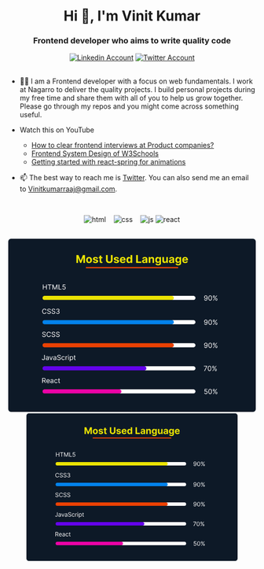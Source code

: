 <h1 align="center">Hi 👋, I'm Vinit Kumar</h1>
<h3 align="center">Frontend developer who aims to write quality code</h3>

<div align=center>
  <a href="https://www.linkedin.com/in/vinit-kumar12/"><img src="https://cdn.worldvectorlogo.com/logos/linkedin-icon-2.svg" title="Linkedin" alt="Linkedin Account" width="30"/></a>
  <a href="https://x.com/Vinitkumarraaj"><img src="https://cdn.worldvectorlogo.com/logos/twitter-6.svg" title="Twitter" alt="Twitter Account" width="40"/></a>
  <br><br>
</div>

- 👨‍💻 I am a Frontend developer with a focus on web fundamentals. I work at Nagarro to deliver the quality projects. I build personal projects during my free time and share them with all of you to help us grow together. Please go through my repos and you might come across something useful.

- Watch this on YouTube

  - [How to clear frontend interviews at Product companies?](https://www.youtube.com/watch?v=LjpWXIT_XvY)
  - [Frontend System Design of W3Schools](https://www.youtube.com/watch?v=JwxzDXnDBhw)
  - [Getting started with react-spring for animations](https://www.youtube.com/watch?v=7SAgjHshGcQ)

- 📫 The best way to reach me is [Twitter](https://x.com/Vinitkumarraaj). You can also send me an email to Vinitkumarraaj@gmail.com.

<br>

<p align="center">
  <img src="https://upload.wikimedia.org/wikipedia/commons/thumb/6/61/HTML5_logo_and_wordmark.svg/2048px-HTML5_logo_and_wordmark.svg.png" alt="html" width="auto" height="40">&nbsp;&nbsp;&nbsp;
  <img src='https://upload.wikimedia.org/wikipedia/commons/thumb/d/d5/CSS3_logo_and_wordmark.svg/1200px-CSS3_logo_and_wordmark.svg.png' alt="css" width="auto" height="40">&nbsp;&nbsp;&nbsp;
  <img src='https://upload.wikimedia.org/wikipedia/commons/6/6a/JavaScript-logo.png' height='40' width='auto' alt="js">
  <img src="https://upload.wikimedia.org/wikipedia/commons/thumb/a/a7/React-icon.svg/1280px-React-icon.svg.png" alt="react" width="auto" height="40"/>
<p align="center">
  
<br>
  
<a href="https://github.com/vinitkumar/github-readme-stats">
  <img src="https://raw.githubusercontent.com/vinitkumar-Frontend/vinitkumar-Frontend/15a9c0463d3609b4fa359d17695ef90e8037dbf5/key-skills.svg" />
  <svg width="430" height="300" viewBox="0 0 430 300" fill="none" xmlns="http://www.w3.org/2000/svg">
<rect width="430" height="300" fill="#F5F5F5"/>
<path d="M0 5C0 2.23857 2.23858 0 5 0H425C427.761 0 430 2.23858 430 5V295C430 297.761 427.761 300 425 300H5C2.23858 300 0 297.761 0 295V5Z" fill="#0D1927"/>
<path d="M118.344 28.1818H121.947L125.752 37.4659H125.914L129.719 28.1818H133.322V42H130.488V33.006H130.374L126.798 41.9325H124.868L121.292 32.9723H121.177V42H118.344V28.1818ZM140.358 42.2024C139.31 42.2024 138.403 41.9798 137.639 41.5344C136.879 41.0846 136.292 40.4594 135.878 39.6587C135.464 38.8536 135.257 37.9202 135.257 36.8587C135.257 35.7881 135.464 34.8525 135.878 34.0518C136.292 33.2467 136.879 32.6214 137.639 32.1761C138.403 31.7263 139.31 31.5014 140.358 31.5014C141.406 31.5014 142.31 31.7263 143.07 32.1761C143.835 32.6214 144.424 33.2467 144.838 34.0518C145.252 34.8525 145.459 35.7881 145.459 36.8587C145.459 37.9202 145.252 38.8536 144.838 39.6587C144.424 40.4594 143.835 41.0846 143.07 41.5344C142.31 41.9798 141.406 42.2024 140.358 42.2024ZM140.371 39.9759C140.848 39.9759 141.246 39.8409 141.566 39.571C141.885 39.2966 142.126 38.9233 142.288 38.451C142.454 37.9787 142.537 37.4412 142.537 36.8384C142.537 36.2357 142.454 35.6982 142.288 35.2259C142.126 34.7536 141.885 34.3802 141.566 34.1058C141.246 33.8314 140.848 33.6942 140.371 33.6942C139.89 33.6942 139.485 33.8314 139.157 34.1058C138.833 34.3802 138.588 34.7536 138.421 35.2259C138.259 35.6982 138.179 36.2357 138.179 36.8384C138.179 37.4412 138.259 37.9787 138.421 38.451C138.588 38.9233 138.833 39.2966 139.157 39.571C139.485 39.8409 139.89 39.9759 140.371 39.9759ZM155.951 34.5916L153.319 34.7536C153.274 34.5286 153.177 34.3262 153.029 34.1463C152.881 33.9619 152.685 33.8157 152.442 33.7077C152.204 33.5953 151.918 33.5391 151.585 33.5391C151.14 33.5391 150.764 33.6335 150.458 33.8224C150.152 34.0069 150 34.2543 150 34.5646C150 34.812 150.099 35.0212 150.296 35.1921C150.494 35.363 150.834 35.5002 151.315 35.6037L153.191 35.9815C154.199 36.1884 154.95 36.5213 155.445 36.9801C155.939 37.4389 156.187 38.0417 156.187 38.7884C156.187 39.4676 155.987 40.0636 155.586 40.5763C155.19 41.0891 154.646 41.4895 153.953 41.7773C153.265 42.0607 152.471 42.2024 151.572 42.2024C150.2 42.2024 149.107 41.9168 148.293 41.3455C147.483 40.7698 147.008 39.9871 146.869 38.9975L149.696 38.8491C149.781 39.2674 149.988 39.5868 150.317 39.8072C150.645 40.0231 151.066 40.131 151.578 40.131C152.082 40.131 152.487 40.0343 152.793 39.8409C153.103 39.643 153.261 39.3888 153.265 39.0785C153.261 38.8176 153.15 38.6039 152.935 38.4375C152.719 38.2666 152.386 38.1361 151.936 38.0462L150.141 37.6886C149.129 37.4862 148.376 37.1353 147.881 36.636C147.391 36.1367 147.146 35.5002 147.146 34.7266C147.146 34.0608 147.325 33.4873 147.685 33.006C148.05 32.5247 148.56 32.1536 149.217 31.8928C149.878 31.6319 150.652 31.5014 151.538 31.5014C152.847 31.5014 153.877 31.7781 154.628 32.3313C155.384 32.8846 155.825 33.638 155.951 34.5916ZM163.509 31.6364V33.7955H157.268V31.6364H163.509ZM158.685 29.1534H161.559V38.8153C161.559 39.0807 161.6 39.2876 161.681 39.4361C161.762 39.58 161.874 39.6812 162.018 39.7397C162.166 39.7982 162.337 39.8274 162.531 39.8274C162.666 39.8274 162.801 39.8162 162.936 39.7937C163.07 39.7667 163.174 39.7464 163.246 39.733L163.698 41.8718C163.554 41.9168 163.352 41.9685 163.091 42.027C162.83 42.09 162.513 42.1282 162.139 42.1417C161.447 42.1687 160.839 42.0765 160.318 41.8651C159.8 41.6536 159.398 41.3253 159.11 40.88C158.822 40.4347 158.68 39.8724 158.685 39.1932V29.1534ZM178.368 28.1818H181.29V37.1555C181.29 38.1631 181.049 39.0447 180.568 39.8004C180.091 40.5561 179.423 41.1454 178.564 41.5682C177.705 41.9865 176.704 42.1957 175.561 42.1957C174.414 42.1957 173.411 41.9865 172.552 41.5682C171.693 41.1454 171.025 40.5561 170.548 39.8004C170.071 39.0447 169.833 38.1631 169.833 37.1555V28.1818H172.754V36.9059C172.754 37.4322 172.869 37.9 173.098 38.3093C173.332 38.7186 173.661 39.0402 174.084 39.2741C174.506 39.508 174.999 39.625 175.561 39.625C176.128 39.625 176.62 39.508 177.039 39.2741C177.462 39.0402 177.788 38.7186 178.017 38.3093C178.251 37.9 178.368 37.4322 178.368 36.9059V28.1818ZM192.262 34.5916L189.631 34.7536C189.586 34.5286 189.489 34.3262 189.341 34.1463C189.192 33.9619 188.996 33.8157 188.754 33.7077C188.515 33.5953 188.23 33.5391 187.897 33.5391C187.451 33.5391 187.076 33.6335 186.77 33.8224C186.464 34.0069 186.311 34.2543 186.311 34.5646C186.311 34.812 186.41 35.0212 186.608 35.1921C186.806 35.363 187.145 35.5002 187.627 35.6037L189.502 35.9815C190.51 36.1884 191.261 36.5213 191.756 36.9801C192.251 37.4389 192.498 38.0417 192.498 38.7884C192.498 39.4676 192.298 40.0636 191.898 40.5763C191.502 41.0891 190.958 41.4895 190.265 41.7773C189.577 42.0607 188.783 42.2024 187.883 42.2024C186.511 42.2024 185.418 41.9168 184.604 41.3455C183.794 40.7698 183.32 39.9871 183.18 38.9975L186.007 38.8491C186.093 39.2674 186.3 39.5868 186.628 39.8072C186.957 40.0231 187.377 40.131 187.89 40.131C188.394 40.131 188.799 40.0343 189.104 39.8409C189.415 39.643 189.572 39.3888 189.577 39.0785C189.572 38.8176 189.462 38.6039 189.246 38.4375C189.03 38.2666 188.697 38.1361 188.248 38.0462L186.453 37.6886C185.441 37.4862 184.687 37.1353 184.192 36.636C183.702 36.1367 183.457 35.5002 183.457 34.7266C183.457 34.0608 183.637 33.4873 183.997 33.006C184.361 32.5247 184.872 32.1536 185.528 31.8928C186.19 31.6319 186.963 31.5014 187.849 31.5014C189.158 31.5014 190.188 31.7781 190.94 32.3313C191.695 32.8846 192.136 33.638 192.262 34.5916ZM199.031 42.2024C197.965 42.2024 197.047 41.9865 196.278 41.5547C195.514 41.1184 194.924 40.5021 194.511 39.706C194.097 38.9053 193.89 37.9585 193.89 36.8654C193.89 35.7994 194.097 34.8638 194.511 34.0586C194.924 33.2534 195.507 32.6259 196.258 32.1761C197.014 31.7263 197.9 31.5014 198.916 31.5014C199.6 31.5014 200.237 31.6116 200.826 31.832C201.42 32.0479 201.937 32.3741 202.378 32.8104C202.823 33.2467 203.169 33.7955 203.417 34.4567C203.664 35.1134 203.788 35.8826 203.788 36.7642V37.5536H195.037V35.7724H201.082C201.082 35.3585 200.992 34.992 200.812 34.6726C200.632 34.3532 200.383 34.1036 200.063 33.9237C199.749 33.7392 199.382 33.647 198.964 33.647C198.527 33.647 198.141 33.7482 197.803 33.9506C197.47 34.1486 197.209 34.4162 197.021 34.7536C196.832 35.0864 196.735 35.4575 196.73 35.8668V37.5604C196.73 38.0732 196.825 38.5162 197.014 38.8896C197.207 39.2629 197.479 39.5508 197.83 39.7532C198.181 39.9556 198.597 40.0568 199.078 40.0568C199.398 40.0568 199.69 40.0118 199.956 39.9219C200.221 39.8319 200.448 39.697 200.637 39.517C200.826 39.3371 200.97 39.1167 201.069 38.8558L203.727 39.0312C203.592 39.67 203.316 40.2277 202.897 40.7045C202.483 41.1768 201.948 41.5457 201.291 41.8111C200.639 42.072 199.886 42.2024 199.031 42.2024ZM209.483 42.1687C208.695 42.1687 207.982 41.9663 207.344 41.5614C206.709 41.1521 206.206 40.5516 205.832 39.7599C205.463 38.9638 205.279 37.9877 205.279 36.8317C205.279 35.6442 205.47 34.6568 205.853 33.8697C206.235 33.078 206.743 32.4865 207.377 32.0952C208.016 31.6993 208.716 31.5014 209.476 31.5014C210.056 31.5014 210.54 31.6004 210.926 31.7983C211.318 31.9917 211.633 32.2346 211.871 32.527C212.114 32.8149 212.298 33.0982 212.424 33.3771H212.512V28.1818H215.38V42H212.546V40.3402H212.424C212.289 40.6281 212.098 40.9137 211.851 41.1971C211.608 41.476 211.291 41.7076 210.899 41.892C210.513 42.0765 210.04 42.1687 209.483 42.1687ZM210.393 39.8814C210.857 39.8814 211.248 39.7554 211.567 39.5036C211.891 39.2472 212.139 38.8896 212.31 38.4308C212.485 37.9719 212.573 37.4344 212.573 36.8182C212.573 36.2019 212.487 35.6667 212.316 35.2124C212.145 34.758 211.898 34.4072 211.574 34.1598C211.25 33.9124 210.857 33.7887 210.393 33.7887C209.921 33.7887 209.523 33.9169 209.199 34.1733C208.875 34.4297 208.63 34.785 208.464 35.2393C208.297 35.6937 208.214 36.2199 208.214 36.8182C208.214 37.4209 208.297 37.954 208.464 38.4173C208.635 38.8761 208.88 39.2359 209.199 39.4968C209.523 39.7532 209.921 39.8814 210.393 39.8814ZM222.194 42V28.1818H225.116V39.5913H231.04V42H222.194ZM235.876 42.1957C235.214 42.1957 234.625 42.081 234.108 41.8516C233.591 41.6177 233.181 41.2736 232.88 40.8192C232.583 40.3604 232.435 39.7892 232.435 39.1055C232.435 38.5297 232.54 38.0462 232.752 37.6548C232.963 37.2635 233.251 36.9486 233.615 36.7102C233.98 36.4718 234.394 36.2919 234.857 36.1705C235.325 36.049 235.815 35.9635 236.328 35.9141C236.931 35.8511 237.416 35.7926 237.785 35.7386C238.154 35.6802 238.422 35.5947 238.588 35.4822C238.754 35.3698 238.838 35.2034 238.838 34.983V34.9425C238.838 34.5152 238.703 34.1845 238.433 33.9506C238.167 33.7167 237.79 33.5998 237.299 33.5998C236.782 33.5998 236.371 33.7145 236.065 33.9439C235.759 34.1688 235.556 34.4522 235.457 34.794L232.799 34.5781C232.934 33.9484 233.199 33.4041 233.595 32.9453C233.991 32.482 234.502 32.1267 235.127 31.8793C235.757 31.6274 236.485 31.5014 237.313 31.5014C237.889 31.5014 238.44 31.5689 238.966 31.7038C239.497 31.8388 239.967 32.0479 240.376 32.3313C240.79 32.6147 241.116 32.979 241.354 33.4244C241.593 33.8652 241.712 34.3937 241.712 35.0099V42H238.986V40.5629H238.905C238.739 40.8867 238.516 41.1723 238.237 41.4197C237.958 41.6626 237.623 41.8538 237.232 41.9933C236.841 42.1282 236.388 42.1957 235.876 42.1957ZM236.699 40.212C237.122 40.212 237.495 40.1288 237.819 39.9624C238.143 39.7914 238.397 39.562 238.581 39.2741C238.766 38.9863 238.858 38.6602 238.858 38.2958V37.196C238.768 37.2545 238.644 37.3085 238.487 37.358C238.334 37.4029 238.161 37.4457 237.967 37.4862C237.774 37.5221 237.58 37.5559 237.387 37.5874C237.194 37.6143 237.018 37.6391 236.861 37.6616C236.523 37.7111 236.229 37.7898 235.977 37.8977C235.725 38.0057 235.529 38.1519 235.39 38.3363C235.25 38.5162 235.181 38.7411 235.181 39.011C235.181 39.4023 235.322 39.7015 235.606 39.9084C235.894 40.1108 236.258 40.212 236.699 40.212ZM246.816 36.0085V42H243.942V31.6364H246.681V33.4648H246.803C247.032 32.8621 247.417 32.3853 247.956 32.0344C248.496 31.6791 249.151 31.5014 249.92 31.5014C250.64 31.5014 251.267 31.6589 251.802 31.9737C252.338 32.2886 252.754 32.7384 253.051 33.3232C253.347 33.9034 253.496 34.5961 253.496 35.4013V42H250.622V35.9141C250.626 35.2798 250.464 34.785 250.136 34.4297C249.807 34.0698 249.355 33.8899 248.78 33.8899C248.393 33.8899 248.051 33.9731 247.754 34.1396C247.462 34.306 247.232 34.5489 247.066 34.8683C246.904 35.1831 246.821 35.5632 246.816 36.0085ZM260.43 46.1023C259.499 46.1023 258.701 45.9741 258.035 45.7177C257.374 45.4658 256.848 45.1217 256.456 44.6854C256.065 44.2491 255.811 43.7588 255.694 43.2145L258.352 42.8569C258.433 43.0638 258.561 43.2572 258.737 43.4371C258.912 43.6171 259.144 43.761 259.432 43.869C259.724 43.9814 260.079 44.0376 260.498 44.0376C261.123 44.0376 261.638 43.8847 262.043 43.5788C262.452 43.2775 262.657 42.7714 262.657 42.0607V40.1648H262.535C262.409 40.4527 262.221 40.7248 261.969 40.9812C261.717 41.2376 261.393 41.4467 260.997 41.6087C260.601 41.7706 260.129 41.8516 259.58 41.8516C258.802 41.8516 258.094 41.6716 257.455 41.3118C256.821 40.9474 256.315 40.3919 255.937 39.6452C255.563 38.8941 255.377 37.945 255.377 36.7979C255.377 35.6239 255.568 34.6433 255.95 33.8562C256.333 33.069 256.841 32.4798 257.475 32.0884C258.114 31.6971 258.813 31.5014 259.573 31.5014C260.154 31.5014 260.639 31.6004 261.031 31.7983C261.422 31.9917 261.737 32.2346 261.975 32.527C262.218 32.8149 262.405 33.0982 262.535 33.3771H262.643V31.6364H265.497V42.1012C265.497 42.9828 265.282 43.7205 264.85 44.3143C264.418 44.908 263.82 45.3533 263.055 45.6502C262.295 45.9516 261.42 46.1023 260.43 46.1023ZM260.491 39.6925C260.954 39.6925 261.346 39.5778 261.665 39.3484C261.989 39.1145 262.236 38.7816 262.407 38.3498C262.583 37.9135 262.67 37.3917 262.67 36.7844C262.67 36.1772 262.585 35.6509 262.414 35.2056C262.243 34.7558 261.996 34.4072 261.672 34.1598C261.348 33.9124 260.954 33.7887 260.491 33.7887C260.019 33.7887 259.621 33.9169 259.297 34.1733C258.973 34.4252 258.728 34.776 258.561 35.2259C258.395 35.6757 258.312 36.1952 258.312 36.7844C258.312 37.3827 258.395 37.9 258.561 38.3363C258.732 38.7681 258.977 39.1032 259.297 39.3416C259.621 39.5755 260.019 39.6925 260.491 39.6925ZM274.431 37.5874V31.6364H277.305V42H274.545V40.1175H274.437C274.204 40.7248 273.814 41.2128 273.27 41.5817C272.73 41.9505 272.071 42.1349 271.293 42.1349C270.601 42.1349 269.991 41.9775 269.465 41.6626C268.938 41.3478 268.527 40.9002 268.23 40.32C267.938 39.7397 267.789 39.0447 267.785 38.2351V31.6364H270.659V37.7223C270.664 38.334 270.828 38.8176 271.152 39.1729C271.475 39.5283 271.909 39.706 272.454 39.706C272.8 39.706 273.124 39.6272 273.425 39.4698C273.727 39.3079 273.97 39.0695 274.154 38.7546C274.343 38.4397 274.435 38.0507 274.431 37.5874ZM282.559 42.1957C281.898 42.1957 281.309 42.081 280.792 41.8516C280.274 41.6177 279.865 41.2736 279.564 40.8192C279.267 40.3604 279.118 39.7892 279.118 39.1055C279.118 38.5297 279.224 38.0462 279.435 37.6548C279.647 37.2635 279.935 36.9486 280.299 36.7102C280.663 36.4718 281.077 36.2919 281.54 36.1705C282.008 36.049 282.499 35.9635 283.011 35.9141C283.614 35.8511 284.1 35.7926 284.469 35.7386C284.838 35.6802 285.105 35.5947 285.272 35.4822C285.438 35.3698 285.521 35.2034 285.521 34.983V34.9425C285.521 34.5152 285.386 34.1845 285.116 33.9506C284.851 33.7167 284.473 33.5998 283.983 33.5998C283.466 33.5998 283.054 33.7145 282.748 33.9439C282.442 34.1688 282.24 34.4522 282.141 34.794L279.483 34.5781C279.618 33.9484 279.883 33.4041 280.279 32.9453C280.675 32.482 281.185 32.1267 281.81 31.8793C282.44 31.6274 283.169 31.5014 283.996 31.5014C284.572 31.5014 285.123 31.5689 285.65 31.7038C286.18 31.8388 286.65 32.0479 287.06 32.3313C287.473 32.6147 287.8 32.979 288.038 33.4244C288.276 33.8652 288.396 34.3937 288.396 35.0099V42H285.67V40.5629H285.589C285.422 40.8867 285.2 41.1723 284.921 41.4197C284.642 41.6626 284.307 41.8538 283.915 41.9933C283.524 42.1282 283.072 42.1957 282.559 42.1957ZM283.382 40.212C283.805 40.212 284.179 40.1288 284.502 39.9624C284.826 39.7914 285.08 39.562 285.265 39.2741C285.449 38.9863 285.542 38.6602 285.542 38.2958V37.196C285.452 37.2545 285.328 37.3085 285.17 37.358C285.018 37.4029 284.844 37.4457 284.651 37.4862C284.458 37.5221 284.264 37.5559 284.071 37.5874C283.877 37.6143 283.702 37.6391 283.544 37.6616C283.207 37.7111 282.912 37.7898 282.661 37.8977C282.409 38.0057 282.213 38.1519 282.074 38.3363C281.934 38.5162 281.864 38.7411 281.864 39.011C281.864 39.4023 282.006 39.7015 282.289 39.9084C282.577 40.1108 282.942 40.212 283.382 40.212ZM295.295 46.1023C294.363 46.1023 293.565 45.9741 292.899 45.7177C292.238 45.4658 291.712 45.1217 291.32 44.6854C290.929 44.2491 290.675 43.7588 290.558 43.2145L293.216 42.8569C293.297 43.0638 293.426 43.2572 293.601 43.4371C293.776 43.6171 294.008 43.761 294.296 43.869C294.588 43.9814 294.944 44.0376 295.362 44.0376C295.987 44.0376 296.502 43.8847 296.907 43.5788C297.316 43.2775 297.521 42.7714 297.521 42.0607V40.1648H297.4C297.274 40.4527 297.085 40.7248 296.833 40.9812C296.581 41.2376 296.257 41.4467 295.861 41.6087C295.465 41.7706 294.993 41.8516 294.444 41.8516C293.666 41.8516 292.958 41.6716 292.319 41.3118C291.685 40.9474 291.179 40.3919 290.801 39.6452C290.428 38.8941 290.241 37.945 290.241 36.7979C290.241 35.6239 290.432 34.6433 290.814 33.8562C291.197 33.069 291.705 32.4798 292.339 32.0884C292.978 31.6971 293.677 31.5014 294.438 31.5014C295.018 31.5014 295.504 31.6004 295.895 31.7983C296.286 31.9917 296.601 32.2346 296.84 32.527C297.083 32.8149 297.269 33.0982 297.4 33.3771H297.508V31.6364H300.362V42.1012C300.362 42.9828 300.146 43.7205 299.714 44.3143C299.282 44.908 298.684 45.3533 297.919 45.6502C297.159 45.9516 296.284 46.1023 295.295 46.1023ZM295.355 39.6925C295.819 39.6925 296.21 39.5778 296.529 39.3484C296.853 39.1145 297.101 38.7816 297.271 38.3498C297.447 37.9135 297.535 37.3917 297.535 36.7844C297.535 36.1772 297.449 35.6509 297.278 35.2056C297.107 34.7558 296.86 34.4072 296.536 34.1598C296.212 33.9124 295.819 33.7887 295.355 33.7887C294.883 33.7887 294.485 33.9169 294.161 34.1733C293.837 34.4252 293.592 34.776 293.426 35.2259C293.259 35.6757 293.176 36.1952 293.176 36.7844C293.176 37.3827 293.259 37.9 293.426 38.3363C293.597 38.7681 293.842 39.1032 294.161 39.3416C294.485 39.5755 294.883 39.6925 295.355 39.6925ZM307.372 42.2024C306.306 42.2024 305.388 41.9865 304.619 41.5547C303.854 41.1184 303.265 40.5021 302.851 39.706C302.438 38.9053 302.231 37.9585 302.231 36.8654C302.231 35.7994 302.438 34.8638 302.851 34.0586C303.265 33.2534 303.848 32.6259 304.599 32.1761C305.355 31.7263 306.241 31.5014 307.257 31.5014C307.941 31.5014 308.577 31.6116 309.167 31.832C309.76 32.0479 310.278 32.3741 310.719 32.8104C311.164 33.2467 311.51 33.7955 311.758 34.4567C312.005 35.1134 312.129 35.8826 312.129 36.7642V37.5536H303.378V35.7724H309.423C309.423 35.3585 309.333 34.992 309.153 34.6726C308.973 34.3532 308.724 34.1036 308.404 33.9237C308.089 33.7392 307.723 33.647 307.305 33.647C306.868 33.647 306.481 33.7482 306.144 33.9506C305.811 34.1486 305.55 34.4162 305.361 34.7536C305.172 35.0864 305.076 35.4575 305.071 35.8668V37.5604C305.071 38.0732 305.166 38.5162 305.355 38.8896C305.548 39.2629 305.82 39.5508 306.171 39.7532C306.522 39.9556 306.938 40.0568 307.419 40.0568C307.739 40.0568 308.031 40.0118 308.296 39.9219C308.562 39.8319 308.789 39.697 308.978 39.517C309.167 39.3371 309.311 39.1167 309.41 38.8558L312.068 39.0312C311.933 39.67 311.656 40.2277 311.238 40.7045C310.824 41.1768 310.289 41.5457 309.632 41.8111C308.98 42.072 308.227 42.2024 307.372 42.2024Z" fill="#EBE303"/>
<path d="M343.257 98.1534C343.615 98.1562 343.973 98.2244 344.331 98.358C344.689 98.4915 345.016 98.7131 345.311 99.0227C345.607 99.3295 345.844 99.7486 346.023 100.28C346.202 100.811 346.291 101.477 346.291 102.278C346.291 103.054 346.217 103.743 346.07 104.345C345.925 104.945 345.714 105.45 345.439 105.862C345.166 106.274 344.834 106.587 344.442 106.8C344.053 107.013 343.612 107.119 343.121 107.119C342.632 107.119 342.196 107.023 341.812 106.83C341.432 106.634 341.119 106.362 340.875 106.016C340.633 105.666 340.479 105.261 340.41 104.801H341.45C341.544 105.202 341.73 105.533 342.008 105.794C342.29 106.053 342.66 106.182 343.121 106.182C343.794 106.182 344.325 105.888 344.714 105.3C345.107 104.712 345.303 103.881 345.303 102.807H345.234C345.075 103.045 344.886 103.251 344.668 103.425C344.449 103.598 344.206 103.732 343.939 103.825C343.672 103.919 343.388 103.966 343.087 103.966C342.587 103.966 342.128 103.842 341.71 103.595C341.295 103.345 340.963 103.003 340.713 102.568C340.466 102.131 340.342 101.631 340.342 101.068C340.342 100.534 340.462 100.045 340.7 99.6023C340.942 99.1562 341.28 98.8011 341.714 98.5369C342.152 98.2727 342.666 98.1449 343.257 98.1534ZM343.257 99.0909C342.899 99.0909 342.577 99.1804 342.29 99.3594C342.006 99.5355 341.78 99.7741 341.612 100.075C341.447 100.374 341.365 100.705 341.365 101.068C341.365 101.432 341.445 101.763 341.604 102.061C341.766 102.357 341.986 102.592 342.264 102.768C342.545 102.942 342.865 103.028 343.223 103.028C343.493 103.028 343.744 102.976 343.977 102.871C344.21 102.763 344.413 102.616 344.587 102.432C344.763 102.244 344.901 102.033 345 101.797C345.099 101.558 345.149 101.31 345.149 101.051C345.149 100.71 345.067 100.391 344.902 100.092C344.74 99.794 344.516 99.5526 344.229 99.3679C343.945 99.1832 343.621 99.0909 343.257 99.0909ZM350.814 107.119C350.171 107.119 349.625 106.945 349.173 106.595C348.721 106.243 348.376 105.733 348.137 105.065C347.899 104.395 347.779 103.585 347.779 102.636C347.779 101.693 347.899 100.888 348.137 100.22C348.379 99.5497 348.725 99.0384 349.177 98.6861C349.632 98.331 350.177 98.1534 350.814 98.1534C351.45 98.1534 351.994 98.331 352.446 98.6861C352.9 99.0384 353.247 99.5497 353.485 100.22C353.727 100.888 353.848 101.693 353.848 102.636C353.848 103.585 353.728 104.395 353.49 105.065C353.251 105.733 352.906 106.243 352.454 106.595C352.002 106.945 351.456 107.119 350.814 107.119ZM350.814 106.182C351.45 106.182 351.944 105.875 352.296 105.261C352.649 104.648 352.825 103.773 352.825 102.636C352.825 101.881 352.744 101.237 352.582 100.706C352.423 100.175 352.193 99.7699 351.892 99.4915C351.593 99.2131 351.234 99.0739 350.814 99.0739C350.183 99.0739 349.69 99.3849 349.335 100.007C348.98 100.626 348.802 101.503 348.802 102.636C348.802 103.392 348.882 104.034 349.041 104.562C349.2 105.091 349.429 105.493 349.727 105.768C350.028 106.044 350.39 106.182 350.814 106.182ZM359.916 105.364V104.903C359.916 104.585 359.981 104.294 360.112 104.03C360.245 103.763 360.439 103.55 360.691 103.391C360.947 103.229 361.257 103.148 361.62 103.148C361.99 103.148 362.299 103.229 362.549 103.391C362.799 103.55 362.988 103.763 363.116 104.03C363.244 104.294 363.308 104.585 363.308 104.903V105.364C363.308 105.682 363.243 105.974 363.112 106.241C362.984 106.506 362.794 106.719 362.541 106.881C362.291 107.04 361.984 107.119 361.62 107.119C361.251 107.119 360.94 107.04 360.687 106.881C360.434 106.719 360.243 106.506 360.112 106.241C359.981 105.974 359.916 105.682 359.916 105.364ZM360.785 104.903V105.364C360.785 105.628 360.848 105.865 360.973 106.075C361.098 106.283 361.314 106.386 361.62 106.386C361.919 106.386 362.129 106.283 362.251 106.075C362.376 105.865 362.439 105.628 362.439 105.364V104.903C362.439 104.639 362.379 104.403 362.26 104.196C362.14 103.986 361.927 103.881 361.62 103.881C361.322 103.881 361.108 103.986 360.977 104.196C360.849 104.403 360.785 104.639 360.785 104.903ZM355.569 100.369V99.9091C355.569 99.5909 355.635 99.2997 355.765 99.0355C355.899 98.7685 356.092 98.5554 356.345 98.3963C356.6 98.2344 356.91 98.1534 357.274 98.1534C357.643 98.1534 357.953 98.2344 358.203 98.3963C358.453 98.5554 358.642 98.7685 358.77 99.0355C358.897 99.2997 358.961 99.5909 358.961 99.9091V100.369C358.961 100.687 358.896 100.98 358.765 101.247C358.637 101.511 358.447 101.724 358.194 101.886C357.944 102.045 357.637 102.125 357.274 102.125C356.904 102.125 356.593 102.045 356.341 101.886C356.088 101.724 355.896 101.511 355.765 101.247C355.635 100.98 355.569 100.687 355.569 100.369ZM356.439 99.9091V100.369C356.439 100.634 356.501 100.871 356.626 101.081C356.751 101.288 356.967 101.392 357.274 101.392C357.572 101.392 357.782 101.288 357.904 101.081C358.029 100.871 358.092 100.634 358.092 100.369V99.9091C358.092 99.6449 358.032 99.4091 357.913 99.2017C357.794 98.9915 357.581 98.8864 357.274 98.8864C356.975 98.8864 356.761 98.9915 356.63 99.2017C356.502 99.4091 356.439 99.6449 356.439 99.9091ZM355.893 107L361.893 98.2727H362.865L356.865 107H355.893Z" fill="white"/>
<path d="M60.1803 88V79.2727H61.2371V83.1591H65.8905V79.2727H66.9473V88H65.8905V84.0966H61.2371V88H60.1803ZM68.5858 80.2102V79.2727H75.1313V80.2102H72.387V88H71.3302V80.2102H68.5858ZM76.7623 79.2727H78.0237L80.9896 86.517H81.0919L84.0578 79.2727H85.3191V88H84.3305V81.3693H84.2453L81.518 88H80.5635L77.8362 81.3693H77.751V88H76.7623V79.2727ZM87.4381 88V79.2727H88.4949V87.0625H92.5517V88H87.4381ZM96.762 88.1193C96.262 88.1193 95.8117 88.0199 95.4111 87.821C95.0106 87.6222 94.6895 87.3494 94.4481 87.0028C94.2066 86.6562 94.0745 86.2614 94.0517 85.8182H95.0745C95.1142 86.2131 95.2932 86.5398 95.6114 86.7983C95.9324 87.054 96.3159 87.1818 96.762 87.1818C97.1199 87.1818 97.4381 87.098 97.7165 86.9304C97.9978 86.7628 98.2179 86.5327 98.377 86.2401C98.539 85.9446 98.6199 85.6108 98.6199 85.2386C98.6199 84.858 98.5361 84.5185 98.3685 84.2202C98.2037 83.919 97.9765 83.6818 97.6867 83.5085C97.3969 83.3352 97.0659 83.2472 96.6938 83.2443C96.4267 83.2415 96.1526 83.2827 95.8713 83.3679C95.5901 83.4503 95.3586 83.5568 95.1767 83.6875L94.1881 83.5682L94.7165 79.2727H99.2506V80.2102H95.6029L95.2961 82.7841H95.3472C95.5262 82.642 95.7506 82.5241 96.0205 82.4304C96.2904 82.3366 96.5716 82.2898 96.8642 82.2898C97.3983 82.2898 97.8742 82.4176 98.2918 82.6733C98.7123 82.9261 99.0418 83.2727 99.2804 83.7131C99.5219 84.1534 99.6427 84.6562 99.6427 85.2216C99.6427 85.7784 99.5177 86.2756 99.2677 86.7131C99.0205 87.1477 98.6796 87.4915 98.2449 87.7443C97.8103 87.9943 97.3159 88.1193 96.762 88.1193Z" fill="white"/>
<rect x="65.2222" y="99" width="260" height="7" rx="3.5" fill="white"/>
<rect x="59.4444" y="99" width="228.222" height="7" rx="3.5" fill="#EBE303"/>
<path d="M343.257 140.153C343.615 140.156 343.973 140.224 344.331 140.358C344.689 140.491 345.016 140.713 345.311 141.023C345.607 141.33 345.844 141.749 346.023 142.28C346.202 142.811 346.291 143.477 346.291 144.278C346.291 145.054 346.217 145.743 346.07 146.345C345.925 146.945 345.714 147.45 345.439 147.862C345.166 148.274 344.834 148.587 344.442 148.8C344.053 149.013 343.612 149.119 343.121 149.119C342.632 149.119 342.196 149.023 341.812 148.83C341.432 148.634 341.119 148.362 340.875 148.016C340.634 147.666 340.479 147.261 340.41 146.801H341.45C341.544 147.202 341.73 147.533 342.009 147.794C342.29 148.053 342.66 148.182 343.121 148.182C343.794 148.182 344.325 147.888 344.714 147.3C345.107 146.712 345.303 145.881 345.303 144.807H345.234C345.075 145.045 344.886 145.251 344.668 145.425C344.449 145.598 344.206 145.732 343.939 145.825C343.672 145.919 343.388 145.966 343.087 145.966C342.587 145.966 342.128 145.842 341.71 145.595C341.295 145.345 340.963 145.003 340.713 144.568C340.466 144.131 340.342 143.631 340.342 143.068C340.342 142.534 340.462 142.045 340.7 141.602C340.942 141.156 341.28 140.801 341.714 140.537C342.152 140.273 342.666 140.145 343.257 140.153ZM343.257 141.091C342.899 141.091 342.577 141.18 342.29 141.359C342.006 141.536 341.78 141.774 341.612 142.075C341.447 142.374 341.365 142.705 341.365 143.068C341.365 143.432 341.445 143.763 341.604 144.061C341.766 144.357 341.986 144.592 342.264 144.768C342.545 144.942 342.865 145.028 343.223 145.028C343.493 145.028 343.744 144.976 343.977 144.871C344.21 144.763 344.413 144.616 344.587 144.432C344.763 144.244 344.901 144.033 345 143.797C345.099 143.558 345.149 143.31 345.149 143.051C345.149 142.71 345.067 142.391 344.902 142.092C344.74 141.794 344.516 141.553 344.229 141.368C343.945 141.183 343.621 141.091 343.257 141.091ZM350.814 149.119C350.172 149.119 349.625 148.945 349.173 148.595C348.721 148.243 348.376 147.733 348.137 147.065C347.899 146.395 347.779 145.585 347.779 144.636C347.779 143.693 347.899 142.888 348.137 142.22C348.379 141.55 348.725 141.038 349.177 140.686C349.632 140.331 350.177 140.153 350.814 140.153C351.45 140.153 351.994 140.331 352.446 140.686C352.9 141.038 353.247 141.55 353.485 142.22C353.727 142.888 353.848 143.693 353.848 144.636C353.848 145.585 353.728 146.395 353.49 147.065C353.251 147.733 352.906 148.243 352.454 148.595C352.002 148.945 351.456 149.119 350.814 149.119ZM350.814 148.182C351.45 148.182 351.944 147.875 352.297 147.261C352.649 146.648 352.825 145.773 352.825 144.636C352.825 143.881 352.744 143.237 352.582 142.706C352.423 142.175 352.193 141.77 351.892 141.491C351.593 141.213 351.234 141.074 350.814 141.074C350.183 141.074 349.69 141.385 349.335 142.007C348.98 142.626 348.802 143.503 348.802 144.636C348.802 145.392 348.882 146.034 349.041 146.562C349.2 147.091 349.429 147.493 349.727 147.768C350.028 148.044 350.39 148.182 350.814 148.182ZM359.916 147.364V146.903C359.916 146.585 359.981 146.294 360.112 146.03C360.245 145.763 360.439 145.55 360.691 145.391C360.947 145.229 361.257 145.148 361.62 145.148C361.99 145.148 362.299 145.229 362.549 145.391C362.799 145.55 362.988 145.763 363.116 146.03C363.244 146.294 363.308 146.585 363.308 146.903V147.364C363.308 147.682 363.243 147.974 363.112 148.241C362.984 148.506 362.794 148.719 362.541 148.881C362.291 149.04 361.984 149.119 361.62 149.119C361.251 149.119 360.94 149.04 360.687 148.881C360.434 148.719 360.243 148.506 360.112 148.241C359.981 147.974 359.916 147.682 359.916 147.364ZM360.785 146.903V147.364C360.785 147.628 360.848 147.865 360.973 148.075C361.098 148.283 361.314 148.386 361.62 148.386C361.919 148.386 362.129 148.283 362.251 148.075C362.376 147.865 362.439 147.628 362.439 147.364V146.903C362.439 146.639 362.379 146.403 362.26 146.196C362.14 145.986 361.927 145.881 361.62 145.881C361.322 145.881 361.108 145.986 360.977 146.196C360.849 146.403 360.785 146.639 360.785 146.903ZM355.569 142.369V141.909C355.569 141.591 355.635 141.3 355.765 141.036C355.899 140.768 356.092 140.555 356.345 140.396C356.6 140.234 356.91 140.153 357.274 140.153C357.643 140.153 357.953 140.234 358.203 140.396C358.453 140.555 358.642 140.768 358.77 141.036C358.897 141.3 358.961 141.591 358.961 141.909V142.369C358.961 142.687 358.896 142.98 358.765 143.247C358.637 143.511 358.447 143.724 358.194 143.886C357.944 144.045 357.637 144.125 357.274 144.125C356.904 144.125 356.593 144.045 356.341 143.886C356.088 143.724 355.896 143.511 355.765 143.247C355.635 142.98 355.569 142.687 355.569 142.369ZM356.439 141.909V142.369C356.439 142.634 356.501 142.871 356.626 143.081C356.751 143.288 356.967 143.392 357.274 143.392C357.572 143.392 357.782 143.288 357.904 143.081C358.029 142.871 358.092 142.634 358.092 142.369V141.909C358.092 141.645 358.032 141.409 357.913 141.202C357.794 140.991 357.581 140.886 357.274 140.886C356.975 140.886 356.761 140.991 356.63 141.202C356.502 141.409 356.439 141.645 356.439 141.909ZM355.893 149L361.893 140.273H362.865L356.865 149H355.893Z" fill="white"/>
<path d="M66.3528 124H65.2959C65.2334 123.696 65.1241 123.429 64.9678 123.199C64.8144 122.969 64.6269 122.776 64.4053 122.619C64.1866 122.46 63.9437 122.341 63.6766 122.261C63.4096 122.182 63.1312 122.142 62.8414 122.142C62.313 122.142 61.8343 122.276 61.4053 122.543C60.9792 122.81 60.6397 123.203 60.3869 123.723C60.1369 124.243 60.0119 124.881 60.0119 125.636C60.0119 126.392 60.1369 127.03 60.3869 127.55C60.6397 128.07 60.9792 128.463 61.4053 128.73C61.8343 128.997 62.313 129.131 62.8414 129.131C63.1312 129.131 63.4096 129.091 63.6766 129.011C63.9437 128.932 64.1866 128.814 64.4053 128.658C64.6269 128.499 64.8144 128.304 64.9678 128.074C65.1241 127.841 65.2334 127.574 65.2959 127.273H66.3528C66.2732 127.719 66.1283 128.118 65.9181 128.47C65.7079 128.822 65.4465 129.122 65.134 129.369C64.8215 129.614 64.4707 129.8 64.0815 129.928C63.6951 130.055 63.2817 130.119 62.8414 130.119C62.0971 130.119 61.4352 129.938 60.8556 129.574C60.2761 129.21 59.8201 128.693 59.4877 128.023C59.1553 127.352 58.9891 126.557 58.9891 125.636C58.9891 124.716 59.1553 123.92 59.4877 123.25C59.8201 122.58 60.2761 122.062 60.8556 121.699C61.4352 121.335 62.0971 121.153 62.8414 121.153C63.2817 121.153 63.6951 121.217 64.0815 121.345C64.4707 121.473 64.8215 121.661 65.134 121.908C65.4465 122.152 65.7079 122.45 65.9181 122.803C66.1283 123.152 66.2732 123.551 66.3528 124ZM72.8332 123.455C72.7821 123.023 72.5747 122.688 72.2111 122.449C71.8474 122.21 71.4014 122.091 70.873 122.091C70.4866 122.091 70.1486 122.153 69.8588 122.278C69.5719 122.403 69.3474 122.575 69.1855 122.794C69.0264 123.013 68.9469 123.261 68.9469 123.54C68.9469 123.773 69.0023 123.973 69.1131 124.141C69.2267 124.305 69.3716 124.443 69.5477 124.554C69.7239 124.662 69.9085 124.751 70.1017 124.822C70.2949 124.891 70.4724 124.946 70.6344 124.989L71.5207 125.227C71.748 125.287 72.0008 125.369 72.2793 125.474C72.5605 125.58 72.829 125.723 73.0847 125.905C73.3432 126.084 73.5562 126.314 73.7239 126.595C73.8915 126.876 73.9753 127.222 73.9753 127.631C73.9753 128.102 73.8517 128.528 73.6045 128.909C73.3602 129.29 73.0023 129.592 72.5307 129.817C72.0619 130.041 71.4923 130.153 70.8219 130.153C70.1969 130.153 69.6557 130.053 69.1983 129.851C68.7437 129.649 68.3858 129.368 68.1244 129.007C67.8659 128.646 67.7196 128.227 67.6855 127.75H68.7764C68.8048 128.08 68.9156 128.352 69.1088 128.568C69.3048 128.781 69.552 128.94 69.8503 129.045C70.1514 129.148 70.4753 129.199 70.8219 129.199C71.2253 129.199 71.5875 129.134 71.9085 129.003C72.2295 128.869 72.4838 128.685 72.6713 128.449C72.8588 128.21 72.9526 127.932 72.9526 127.614C72.9526 127.324 72.8716 127.088 72.7097 126.906C72.5477 126.724 72.3347 126.577 72.0704 126.463C71.8062 126.349 71.5207 126.25 71.2139 126.165L70.1401 125.858C69.4582 125.662 68.9185 125.382 68.5207 125.018C68.123 124.655 67.9241 124.179 67.9241 123.591C67.9241 123.102 68.0562 122.676 68.3204 122.312C68.5875 121.946 68.9454 121.662 69.3943 121.46C69.846 121.256 70.3503 121.153 70.9071 121.153C71.4696 121.153 71.9696 121.254 72.4071 121.456C72.8446 121.655 73.1912 121.928 73.4469 122.274C73.7054 122.621 73.8418 123.014 73.856 123.455H72.8332ZM80.4856 123.455C80.4344 123.023 80.2271 122.688 79.8634 122.449C79.4998 122.21 79.0538 122.091 78.5253 122.091C78.139 122.091 77.8009 122.153 77.5111 122.278C77.2242 122.403 76.9998 122.575 76.8378 122.794C76.6788 123.013 76.5992 123.261 76.5992 123.54C76.5992 123.773 76.6546 123.973 76.7654 124.141C76.879 124.305 77.0239 124.443 77.2001 124.554C77.3762 124.662 77.5609 124.751 77.754 124.822C77.9472 124.891 78.1248 124.946 78.2867 124.989L79.1731 125.227C79.4003 125.287 79.6532 125.369 79.9316 125.474C80.2128 125.58 80.4813 125.723 80.737 125.905C80.9955 126.084 81.2086 126.314 81.3762 126.595C81.5438 126.876 81.6276 127.222 81.6276 127.631C81.6276 128.102 81.504 128.528 81.2569 128.909C81.0126 129.29 80.6546 129.592 80.183 129.817C79.7143 130.041 79.1447 130.153 78.4742 130.153C77.8492 130.153 77.308 130.053 76.8506 129.851C76.3961 129.649 76.0381 129.368 75.7768 129.007C75.5182 128.646 75.3719 128.227 75.3378 127.75H76.4288C76.4572 128.08 76.568 128.352 76.7611 128.568C76.9572 128.781 77.2043 128.94 77.5026 129.045C77.8038 129.148 78.1276 129.199 78.4742 129.199C78.8776 129.199 79.2398 129.134 79.5609 129.003C79.8819 128.869 80.1361 128.685 80.3236 128.449C80.5111 128.21 80.6049 127.932 80.6049 127.614C80.6049 127.324 80.5239 127.088 80.362 126.906C80.2001 126.724 79.987 126.577 79.7228 126.463C79.4586 126.349 79.1731 126.25 78.8663 126.165L77.7924 125.858C77.1106 125.662 76.5708 125.382 76.1731 125.018C75.7753 124.655 75.5765 124.179 75.5765 123.591C75.5765 123.102 75.7086 122.676 75.9728 122.312C76.2398 121.946 76.5978 121.662 77.0467 121.46C77.4984 121.256 78.0026 121.153 78.5594 121.153C79.1219 121.153 79.6219 121.254 80.0594 121.456C80.4969 121.655 80.8435 121.928 81.0992 122.274C81.3577 122.621 81.4941 123.014 81.5083 123.455H80.4856ZM86.1606 130.119C85.5981 130.119 85.0967 130.023 84.6564 129.83C84.2189 129.636 83.8709 129.368 83.6124 129.024C83.3567 128.678 83.2175 128.276 83.1947 127.818H84.2686C84.2913 128.099 84.3879 128.342 84.5584 128.547C84.7288 128.749 84.9518 128.905 85.2274 129.016C85.503 129.126 85.8084 129.182 86.1436 129.182C86.5186 129.182 86.851 129.116 87.1408 128.986C87.4305 128.855 87.6578 128.673 87.8226 128.44C87.9874 128.207 88.0697 127.938 88.0697 127.631C88.0697 127.31 87.9902 127.027 87.8311 126.783C87.672 126.536 87.4391 126.342 87.1322 126.203C86.8254 126.064 86.4504 125.994 86.0072 125.994H85.3084V125.057H86.0072C86.3538 125.057 86.6578 124.994 86.9192 124.869C87.1834 124.744 87.3893 124.568 87.5371 124.341C87.6876 124.114 87.7629 123.847 87.7629 123.54C87.7629 123.244 87.6976 122.987 87.5669 122.768C87.4362 122.55 87.2516 122.379 87.0129 122.257C86.7771 122.135 86.4987 122.074 86.1777 122.074C85.8766 122.074 85.5925 122.129 85.3254 122.24C85.0612 122.348 84.8453 122.506 84.6777 122.713C84.5101 122.918 84.4192 123.165 84.405 123.455H83.3822C83.3993 122.997 83.5371 122.597 83.7956 122.253C84.0541 121.906 84.3922 121.636 84.8098 121.443C85.2302 121.25 85.6919 121.153 86.1947 121.153C86.7345 121.153 87.1976 121.263 87.5839 121.482C87.9703 121.697 88.2672 121.983 88.4746 122.338C88.682 122.693 88.7856 123.077 88.7856 123.489C88.7856 123.98 88.6564 124.399 88.3979 124.746C88.1422 125.092 87.7942 125.332 87.3538 125.466V125.534C87.905 125.625 88.3354 125.859 88.645 126.237C88.9547 126.612 89.1095 127.077 89.1095 127.631C89.1095 128.105 88.9802 128.531 88.7217 128.909C88.466 129.284 88.1166 129.58 87.6734 129.795C87.2302 130.011 86.726 130.119 86.1606 130.119Z" fill="white"/>
<rect x="65.2222" y="141" width="260" height="7" rx="3.5" fill="white"/>
<rect x="59.4445" y="141" width="228.222" height="7" rx="3.5" fill="#0382EB"/>
<path d="M343.257 180.153C343.615 180.156 343.973 180.224 344.331 180.358C344.689 180.491 345.016 180.713 345.311 181.023C345.607 181.33 345.844 181.749 346.023 182.28C346.202 182.811 346.291 183.477 346.291 184.278C346.291 185.054 346.217 185.743 346.07 186.345C345.925 186.945 345.714 187.45 345.439 187.862C345.166 188.274 344.834 188.587 344.442 188.8C344.053 189.013 343.612 189.119 343.121 189.119C342.632 189.119 342.196 189.023 341.812 188.83C341.432 188.634 341.119 188.362 340.875 188.016C340.634 187.666 340.479 187.261 340.41 186.801H341.45C341.544 187.202 341.73 187.533 342.009 187.794C342.29 188.053 342.66 188.182 343.121 188.182C343.794 188.182 344.325 187.888 344.714 187.3C345.107 186.712 345.303 185.881 345.303 184.807H345.234C345.075 185.045 344.886 185.251 344.668 185.425C344.449 185.598 344.206 185.732 343.939 185.825C343.672 185.919 343.388 185.966 343.087 185.966C342.587 185.966 342.128 185.842 341.71 185.595C341.295 185.345 340.963 185.003 340.713 184.568C340.466 184.131 340.342 183.631 340.342 183.068C340.342 182.534 340.462 182.045 340.7 181.602C340.942 181.156 341.28 180.801 341.714 180.537C342.152 180.273 342.666 180.145 343.257 180.153ZM343.257 181.091C342.899 181.091 342.577 181.18 342.29 181.359C342.006 181.536 341.78 181.774 341.612 182.075C341.447 182.374 341.365 182.705 341.365 183.068C341.365 183.432 341.445 183.763 341.604 184.061C341.766 184.357 341.986 184.592 342.264 184.768C342.545 184.942 342.865 185.028 343.223 185.028C343.493 185.028 343.744 184.976 343.977 184.871C344.21 184.763 344.413 184.616 344.587 184.432C344.763 184.244 344.901 184.033 345 183.797C345.099 183.558 345.149 183.31 345.149 183.051C345.149 182.71 345.067 182.391 344.902 182.092C344.74 181.794 344.516 181.553 344.229 181.368C343.945 181.183 343.621 181.091 343.257 181.091ZM350.814 189.119C350.172 189.119 349.625 188.945 349.173 188.595C348.721 188.243 348.376 187.733 348.137 187.065C347.899 186.395 347.779 185.585 347.779 184.636C347.779 183.693 347.899 182.888 348.137 182.22C348.379 181.55 348.725 181.038 349.177 180.686C349.632 180.331 350.177 180.153 350.814 180.153C351.45 180.153 351.994 180.331 352.446 180.686C352.9 181.038 353.247 181.55 353.485 182.22C353.727 182.888 353.848 183.693 353.848 184.636C353.848 185.585 353.728 186.395 353.49 187.065C353.251 187.733 352.906 188.243 352.454 188.595C352.002 188.945 351.456 189.119 350.814 189.119ZM350.814 188.182C351.45 188.182 351.944 187.875 352.297 187.261C352.649 186.648 352.825 185.773 352.825 184.636C352.825 183.881 352.744 183.237 352.582 182.706C352.423 182.175 352.193 181.77 351.892 181.491C351.593 181.213 351.234 181.074 350.814 181.074C350.183 181.074 349.69 181.385 349.335 182.007C348.98 182.626 348.802 183.503 348.802 184.636C348.802 185.392 348.882 186.034 349.041 186.562C349.2 187.091 349.429 187.493 349.727 187.768C350.028 188.044 350.39 188.182 350.814 188.182ZM359.916 187.364V186.903C359.916 186.585 359.981 186.294 360.112 186.03C360.245 185.763 360.439 185.55 360.691 185.391C360.947 185.229 361.257 185.148 361.62 185.148C361.99 185.148 362.299 185.229 362.549 185.391C362.799 185.55 362.988 185.763 363.116 186.03C363.244 186.294 363.308 186.585 363.308 186.903V187.364C363.308 187.682 363.243 187.974 363.112 188.241C362.984 188.506 362.794 188.719 362.541 188.881C362.291 189.04 361.984 189.119 361.62 189.119C361.251 189.119 360.94 189.04 360.687 188.881C360.434 188.719 360.243 188.506 360.112 188.241C359.981 187.974 359.916 187.682 359.916 187.364ZM360.785 186.903V187.364C360.785 187.628 360.848 187.865 360.973 188.075C361.098 188.283 361.314 188.386 361.62 188.386C361.919 188.386 362.129 188.283 362.251 188.075C362.376 187.865 362.439 187.628 362.439 187.364V186.903C362.439 186.639 362.379 186.403 362.26 186.196C362.14 185.986 361.927 185.881 361.62 185.881C361.322 185.881 361.108 185.986 360.977 186.196C360.849 186.403 360.785 186.639 360.785 186.903ZM355.569 182.369V181.909C355.569 181.591 355.635 181.3 355.765 181.036C355.899 180.768 356.092 180.555 356.345 180.396C356.6 180.234 356.91 180.153 357.274 180.153C357.643 180.153 357.953 180.234 358.203 180.396C358.453 180.555 358.642 180.768 358.77 181.036C358.897 181.3 358.961 181.591 358.961 181.909V182.369C358.961 182.687 358.896 182.98 358.765 183.247C358.637 183.511 358.447 183.724 358.194 183.886C357.944 184.045 357.637 184.125 357.274 184.125C356.904 184.125 356.593 184.045 356.341 183.886C356.088 183.724 355.896 183.511 355.765 183.247C355.635 182.98 355.569 182.687 355.569 182.369ZM356.439 181.909V182.369C356.439 182.634 356.501 182.871 356.626 183.081C356.751 183.288 356.967 183.392 357.274 183.392C357.572 183.392 357.782 183.288 357.904 183.081C358.029 182.871 358.092 182.634 358.092 182.369V181.909C358.092 181.645 358.032 181.409 357.913 181.202C357.794 180.991 357.581 180.886 357.274 180.886C356.975 180.886 356.761 180.991 356.63 181.202C356.502 181.409 356.439 181.645 356.439 181.909ZM355.893 189L361.893 180.273H362.865L356.865 189H355.893Z" fill="white"/>
<path d="M64.0969 163.455C64.0458 163.023 63.8384 162.688 63.4747 162.449C63.1111 162.21 62.6651 162.091 62.1367 162.091C61.7503 162.091 61.4122 162.153 61.1225 162.278C60.8355 162.403 60.6111 162.575 60.4492 162.794C60.2901 163.013 60.2105 163.261 60.2105 163.54C60.2105 163.773 60.2659 163.973 60.3767 164.141C60.4904 164.305 60.6353 164.443 60.8114 164.554C60.9875 164.662 61.1722 164.751 61.3654 164.822C61.5586 164.891 61.7361 164.946 61.898 164.989L62.7844 165.227C63.0117 165.287 63.2645 165.369 63.5429 165.474C63.8242 165.58 64.0926 165.723 64.3483 165.905C64.6068 166.084 64.8199 166.314 64.9875 166.595C65.1551 166.876 65.239 167.222 65.239 167.631C65.239 168.102 65.1154 168.528 64.8682 168.909C64.6239 169.29 64.2659 169.592 63.7943 169.817C63.3256 170.041 62.756 170.153 62.0855 170.153C61.4605 170.153 60.9193 170.053 60.462 169.851C60.0074 169.649 59.6495 169.368 59.3881 169.007C59.1296 168.646 58.9833 168.227 58.9492 167.75H60.0401C60.0685 168.08 60.1793 168.352 60.3725 168.568C60.5685 168.781 60.8157 168.94 61.1139 169.045C61.4151 169.148 61.7389 169.199 62.0855 169.199C62.4889 169.199 62.8512 169.134 63.1722 169.003C63.4932 168.869 63.7475 168.685 63.935 168.449C64.1225 168.21 64.2162 167.932 64.2162 167.614C64.2162 167.324 64.1353 167.088 63.9733 166.906C63.8114 166.724 63.5983 166.577 63.3341 166.463C63.0699 166.349 62.7844 166.25 62.4776 166.165L61.4037 165.858C60.7219 165.662 60.1821 165.382 59.7844 165.018C59.3867 164.655 59.1878 164.179 59.1878 163.591C59.1878 163.102 59.3199 162.676 59.5841 162.312C59.8512 161.946 60.2091 161.662 60.658 161.46C61.1097 161.256 61.6139 161.153 62.1708 161.153C62.7333 161.153 63.2333 161.254 63.6708 161.456C64.1083 161.655 64.4549 161.928 64.7105 162.274C64.9691 162.621 65.1054 163.014 65.1196 163.455H64.0969ZM73.9992 164H72.9424C72.8799 163.696 72.7706 163.429 72.6143 163.199C72.4609 162.969 72.2734 162.776 72.0518 162.619C71.8331 162.46 71.5902 162.341 71.3231 162.261C71.0561 162.182 70.7777 162.142 70.4879 162.142C69.9595 162.142 69.4808 162.276 69.0518 162.543C68.6257 162.81 68.2862 163.203 68.0333 163.723C67.7833 164.243 67.6583 164.881 67.6583 165.636C67.6583 166.392 67.7833 167.03 68.0333 167.55C68.2862 168.07 68.6257 168.463 69.0518 168.73C69.4808 168.997 69.9595 169.131 70.4879 169.131C70.7777 169.131 71.0561 169.091 71.3231 169.011C71.5902 168.932 71.8331 168.814 72.0518 168.658C72.2734 168.499 72.4609 168.304 72.6143 168.074C72.7706 167.841 72.8799 167.574 72.9424 167.273H73.9992C73.9197 167.719 73.7748 168.118 73.5646 168.47C73.3544 168.822 73.093 169.122 72.7805 169.369C72.468 169.614 72.1171 169.8 71.7279 169.928C71.3416 170.055 70.9282 170.119 70.4879 170.119C69.7436 170.119 69.0816 169.938 68.5021 169.574C67.9225 169.21 67.4666 168.693 67.1342 168.023C66.8018 167.352 66.6356 166.557 66.6356 165.636C66.6356 164.716 66.8018 163.92 67.1342 163.25C67.4666 162.58 67.9225 162.062 68.5021 161.699C69.0816 161.335 69.7436 161.153 70.4879 161.153C70.9282 161.153 71.3416 161.217 71.7279 161.345C72.1171 161.473 72.468 161.661 72.7805 161.908C73.093 162.152 73.3544 162.45 73.5646 162.803C73.7748 163.152 73.9197 163.551 73.9992 164ZM80.4797 163.455C80.4286 163.023 80.2212 162.688 79.8576 162.449C79.4939 162.21 79.0479 162.091 78.5195 162.091C78.1331 162.091 77.7951 162.153 77.5053 162.278C77.2184 162.403 76.9939 162.575 76.832 162.794C76.6729 163.013 76.5934 163.261 76.5934 163.54C76.5934 163.773 76.6488 163.973 76.7595 164.141C76.8732 164.305 77.0181 164.443 77.1942 164.554C77.3703 164.662 77.555 164.751 77.7482 164.822C77.9414 164.891 78.1189 164.946 78.2809 164.989L79.1672 165.227C79.3945 165.287 79.6473 165.369 79.9257 165.474C80.207 165.58 80.4755 165.723 80.7311 165.905C80.9897 166.084 81.2027 166.314 81.3703 166.595C81.538 166.876 81.6218 167.222 81.6218 167.631C81.6218 168.102 81.4982 168.528 81.251 168.909C81.0067 169.29 80.6488 169.592 80.1772 169.817C79.7084 170.041 79.1388 170.153 78.4684 170.153C77.8434 170.153 77.3022 170.053 76.8448 169.851C76.3902 169.649 76.0323 169.368 75.7709 169.007C75.5124 168.646 75.3661 168.227 75.332 167.75H76.4229C76.4513 168.08 76.5621 168.352 76.7553 168.568C76.9513 168.781 77.1985 168.94 77.4968 169.045C77.7979 169.148 78.1218 169.199 78.4684 169.199C78.8718 169.199 79.234 169.134 79.555 169.003C79.876 168.869 80.1303 168.685 80.3178 168.449C80.5053 168.21 80.599 167.932 80.599 167.614C80.599 167.324 80.5181 167.088 80.3561 166.906C80.1942 166.724 79.9811 166.577 79.7169 166.463C79.4527 166.349 79.1672 166.25 78.8604 166.165L77.7865 165.858C77.1047 165.662 76.5649 165.382 76.1672 165.018C75.7695 164.655 75.5706 164.179 75.5706 163.591C75.5706 163.102 75.7027 162.676 75.9669 162.312C76.234 161.946 76.5919 161.662 77.0408 161.46C77.4925 161.256 77.9968 161.153 78.5536 161.153C79.1161 161.153 79.6161 161.254 80.0536 161.456C80.4911 161.655 80.8377 161.928 81.0934 162.274C81.3519 162.621 81.4882 163.014 81.5024 163.455H80.4797ZM88.1321 163.455C88.0809 163.023 87.8735 162.688 87.5099 162.449C87.1463 162.21 86.7002 162.091 86.1718 162.091C85.7855 162.091 85.4474 162.153 85.1576 162.278C84.8707 162.403 84.6463 162.575 84.4843 162.794C84.3252 163.013 84.2457 163.261 84.2457 163.54C84.2457 163.773 84.3011 163.973 84.4119 164.141C84.5255 164.305 84.6704 164.443 84.8465 164.554C85.0227 164.662 85.2073 164.751 85.4005 164.822C85.5937 164.891 85.7713 164.946 85.9332 164.989L86.8196 165.227C87.0468 165.287 87.2997 165.369 87.5781 165.474C87.8593 165.58 88.1278 165.723 88.3835 165.905C88.642 166.084 88.8551 166.314 89.0227 166.595C89.1903 166.876 89.2741 167.222 89.2741 167.631C89.2741 168.102 89.1505 168.528 88.9034 168.909C88.659 169.29 88.3011 169.592 87.8295 169.817C87.3608 170.041 86.7912 170.153 86.1207 170.153C85.4957 170.153 84.9545 170.053 84.4971 169.851C84.0426 169.649 83.6846 169.368 83.4233 169.007C83.1647 168.646 83.0184 168.227 82.9843 167.75H84.0752C84.1037 168.08 84.2144 168.352 84.4076 168.568C84.6037 168.781 84.8508 168.94 85.1491 169.045C85.4502 169.148 85.7741 169.199 86.1207 169.199C86.5241 169.199 86.8863 169.134 87.2073 169.003C87.5284 168.869 87.7826 168.685 87.9701 168.449C88.1576 168.21 88.2514 167.932 88.2514 167.614C88.2514 167.324 88.1704 167.088 88.0085 166.906C87.8465 166.724 87.6335 166.577 87.3693 166.463C87.1051 166.349 86.8196 166.25 86.5127 166.165L85.4389 165.858C84.7571 165.662 84.2173 165.382 83.8196 165.018C83.4218 164.655 83.223 164.179 83.223 163.591C83.223 163.102 83.3551 162.676 83.6193 162.312C83.8863 161.946 84.2443 161.662 84.6931 161.46C85.1448 161.256 85.6491 161.153 86.2059 161.153C86.7684 161.153 87.2684 161.254 87.7059 161.456C88.1434 161.655 88.49 161.928 88.7457 162.274C89.0042 162.621 89.1406 163.014 89.1548 163.455H88.1321Z" fill="white"/>
<rect x="65.2222" y="181" width="260" height="7" rx="3.5" fill="white"/>
<rect x="59.4445" y="181" width="228.222" height="7" rx="3.5" fill="#EB4103"/>
<path d="M340.439 229L344.343 221.278V221.21H339.843V220.273H345.434V221.261L341.547 229H340.439ZM349.681 229.119C349.039 229.119 348.492 228.945 348.041 228.595C347.589 228.243 347.244 227.733 347.005 227.065C346.766 226.395 346.647 225.585 346.647 224.636C346.647 223.693 346.766 222.888 347.005 222.22C347.247 221.55 347.593 221.038 348.045 220.686C348.499 220.331 349.045 220.153 349.681 220.153C350.318 220.153 350.862 220.331 351.313 220.686C351.768 221.038 352.114 221.55 352.353 222.22C352.595 222.888 352.715 223.693 352.715 224.636C352.715 225.585 352.596 226.395 352.357 227.065C352.119 227.733 351.774 228.243 351.322 228.595C350.87 228.945 350.323 229.119 349.681 229.119ZM349.681 228.182C350.318 228.182 350.812 227.875 351.164 227.261C351.516 226.648 351.693 225.773 351.693 224.636C351.693 223.881 351.612 223.237 351.45 222.706C351.291 222.175 351.06 221.77 350.759 221.491C350.461 221.213 350.102 221.074 349.681 221.074C349.05 221.074 348.558 221.385 348.202 222.007C347.847 222.626 347.67 223.503 347.67 224.636C347.67 225.392 347.749 226.034 347.908 226.562C348.068 227.091 348.296 227.493 348.595 227.768C348.896 228.044 349.258 228.182 349.681 228.182ZM358.783 227.364V226.903C358.783 226.585 358.849 226.294 358.979 226.03C359.113 225.763 359.306 225.55 359.559 225.391C359.815 225.229 360.124 225.148 360.488 225.148C360.857 225.148 361.167 225.229 361.417 225.391C361.667 225.55 361.856 225.763 361.984 226.03C362.112 226.294 362.175 226.585 362.175 226.903V227.364C362.175 227.682 362.11 227.974 361.979 228.241C361.852 228.506 361.661 228.719 361.408 228.881C361.158 229.04 360.852 229.119 360.488 229.119C360.119 229.119 359.808 229.04 359.555 228.881C359.302 228.719 359.11 228.506 358.979 228.241C358.849 227.974 358.783 227.682 358.783 227.364ZM359.653 226.903V227.364C359.653 227.628 359.715 227.865 359.84 228.075C359.965 228.283 360.181 228.386 360.488 228.386C360.786 228.386 360.997 228.283 361.119 228.075C361.244 227.865 361.306 227.628 361.306 227.364V226.903C361.306 226.639 361.247 226.403 361.127 226.196C361.008 225.986 360.795 225.881 360.488 225.881C360.19 225.881 359.975 225.986 359.845 226.196C359.717 226.403 359.653 226.639 359.653 226.903ZM354.437 222.369V221.909C354.437 221.591 354.502 221.3 354.633 221.036C354.766 220.768 354.96 220.555 355.212 220.396C355.468 220.234 355.778 220.153 356.141 220.153C356.511 220.153 356.82 220.234 357.07 220.396C357.32 220.555 357.509 220.768 357.637 221.036C357.765 221.3 357.829 221.591 357.829 221.909V222.369C357.829 222.687 357.764 222.98 357.633 223.247C357.505 223.511 357.315 223.724 357.062 223.886C356.812 224.045 356.505 224.125 356.141 224.125C355.772 224.125 355.461 224.045 355.208 223.886C354.955 223.724 354.764 223.511 354.633 223.247C354.502 222.98 354.437 222.687 354.437 222.369ZM355.306 221.909V222.369C355.306 222.634 355.369 222.871 355.494 223.081C355.619 223.288 355.835 223.392 356.141 223.392C356.44 223.392 356.65 223.288 356.772 223.081C356.897 222.871 356.96 222.634 356.96 222.369V221.909C356.96 221.645 356.9 221.409 356.781 221.202C356.661 220.991 356.448 220.886 356.141 220.886C355.843 220.886 355.629 220.991 355.498 221.202C355.37 221.409 355.306 221.645 355.306 221.909ZM354.761 229L360.761 220.273H361.732L355.732 229H354.761Z" fill="white"/>
<path d="M62.3977 201.273H63.4545V207.511C63.4545 208.068 63.3523 208.541 63.1477 208.93C62.9432 209.32 62.6548 209.615 62.2827 209.817C61.9105 210.018 61.4716 210.119 60.9659 210.119C60.4886 210.119 60.0639 210.033 59.6918 209.859C59.3196 209.683 59.027 209.433 58.8139 209.109C58.6009 208.786 58.4943 208.401 58.4943 207.955H59.5341C59.5341 208.202 59.5952 208.418 59.7173 208.602C59.8423 208.784 60.0128 208.926 60.2287 209.028C60.4446 209.131 60.6903 209.182 60.9659 209.182C61.2699 209.182 61.5284 209.118 61.7415 208.99C61.9545 208.862 62.1165 208.675 62.2273 208.428C62.3409 208.178 62.3977 207.872 62.3977 207.511V201.273ZM67.3622 210.153C66.9474 210.153 66.571 210.075 66.233 209.919C65.8949 209.76 65.6264 209.531 65.4276 209.233C65.2287 208.932 65.1293 208.568 65.1293 208.142C65.1293 207.767 65.2031 207.463 65.3509 207.23C65.4986 206.994 65.696 206.81 65.9432 206.676C66.1903 206.543 66.4631 206.443 66.7614 206.378C67.0625 206.31 67.3651 206.256 67.669 206.216C68.0668 206.165 68.3892 206.126 68.6364 206.101C68.8864 206.072 69.0682 206.026 69.1818 205.96C69.2983 205.895 69.3565 205.781 69.3565 205.619V205.585C69.3565 205.165 69.2415 204.838 69.0114 204.605C68.7841 204.372 68.4389 204.256 67.9759 204.256C67.4957 204.256 67.1193 204.361 66.8466 204.571C66.5739 204.781 66.3821 205.006 66.2713 205.244L65.3168 204.903C65.4872 204.506 65.7145 204.196 65.9986 203.974C66.2855 203.75 66.598 203.594 66.9361 203.506C67.277 203.415 67.6122 203.369 67.9418 203.369C68.152 203.369 68.3935 203.395 68.6662 203.446C68.9418 203.494 69.2074 203.595 69.4631 203.749C69.7216 203.902 69.9361 204.134 70.1065 204.443C70.277 204.753 70.3622 205.168 70.3622 205.688V210H69.3565V209.114H69.3054C69.2372 209.256 69.1236 209.408 68.9645 209.57C68.8054 209.732 68.5938 209.869 68.3295 209.983C68.0653 210.097 67.7429 210.153 67.3622 210.153ZM67.5156 209.25C67.9134 209.25 68.2486 209.172 68.5213 209.016C68.7969 208.859 69.0043 208.658 69.1435 208.411C69.2855 208.163 69.3565 207.903 69.3565 207.631V206.71C69.3139 206.761 69.2202 206.808 69.0753 206.851C68.9332 206.891 68.7685 206.926 68.581 206.957C68.3963 206.986 68.2159 207.011 68.0398 207.034C67.8665 207.054 67.7259 207.071 67.6179 207.085C67.3565 207.119 67.1122 207.175 66.8849 207.251C66.6605 207.325 66.4787 207.437 66.3395 207.588C66.2031 207.736 66.1349 207.937 66.1349 208.193C66.1349 208.543 66.2642 208.807 66.5227 208.986C66.7841 209.162 67.1151 209.25 67.5156 209.25ZM77.3157 203.455L74.8952 210H73.8725L71.4521 203.455H72.543L74.3498 208.67H74.418L76.2248 203.455H77.3157ZM80.37 210.153C79.9553 210.153 79.5788 210.075 79.2408 209.919C78.9027 209.76 78.6342 209.531 78.4354 209.233C78.2365 208.932 78.1371 208.568 78.1371 208.142C78.1371 207.767 78.2109 207.463 78.3587 207.23C78.5064 206.994 78.7038 206.81 78.951 206.676C79.1982 206.543 79.4709 206.443 79.7692 206.378C80.0703 206.31 80.3729 206.256 80.6768 206.216C81.0746 206.165 81.397 206.126 81.6442 206.101C81.8942 206.072 82.076 206.026 82.1896 205.96C82.3061 205.895 82.3643 205.781 82.3643 205.619V205.585C82.3643 205.165 82.2493 204.838 82.0192 204.605C81.7919 204.372 81.4467 204.256 80.9837 204.256C80.5036 204.256 80.1271 204.361 79.8544 204.571C79.5817 204.781 79.3899 205.006 79.2791 205.244L78.3246 204.903C78.495 204.506 78.7223 204.196 79.0064 203.974C79.2933 203.75 79.6058 203.594 79.9439 203.506C80.2848 203.415 80.62 203.369 80.9496 203.369C81.1598 203.369 81.4013 203.395 81.674 203.446C81.9496 203.494 82.2152 203.595 82.4709 203.749C82.7294 203.902 82.9439 204.134 83.1143 204.443C83.2848 204.753 83.37 205.168 83.37 205.688V210H82.3643V209.114H82.3132C82.245 209.256 82.1314 209.408 81.9723 209.57C81.8132 209.732 81.6016 209.869 81.3374 209.983C81.0732 210.097 80.7507 210.153 80.37 210.153ZM80.5234 209.25C80.9212 209.25 81.2564 209.172 81.5291 209.016C81.8047 208.859 82.0121 208.658 82.1513 208.411C82.2933 208.163 82.3643 207.903 82.3643 207.631V206.71C82.3217 206.761 82.228 206.808 82.0831 206.851C81.9411 206.891 81.7763 206.926 81.5888 206.957C81.4041 206.986 81.2237 207.011 81.0476 207.034C80.8743 207.054 80.7337 207.071 80.6257 207.085C80.3643 207.119 80.12 207.175 79.8928 207.251C79.6683 207.325 79.4865 207.437 79.3473 207.588C79.2109 207.736 79.1428 207.937 79.1428 208.193C79.1428 208.543 79.272 208.807 79.5305 208.986C79.7919 209.162 80.1229 209.25 80.5234 209.25ZM90.1147 203.455C90.0636 203.023 89.8562 202.688 89.4925 202.449C89.1289 202.21 88.6829 202.091 88.1545 202.091C87.7681 202.091 87.43 202.153 87.1403 202.278C86.8533 202.403 86.6289 202.575 86.467 202.794C86.3079 203.013 86.2283 203.261 86.2283 203.54C86.2283 203.773 86.2837 203.973 86.3945 204.141C86.5082 204.305 86.6531 204.443 86.8292 204.554C87.0053 204.662 87.19 204.751 87.3832 204.822C87.5763 204.891 87.7539 204.946 87.9158 204.989L88.8022 205.227C89.0295 205.287 89.2823 205.369 89.5607 205.474C89.842 205.58 90.1104 205.723 90.3661 205.905C90.6246 206.084 90.8377 206.314 91.0053 206.595C91.1729 206.876 91.2567 207.222 91.2567 207.631C91.2567 208.102 91.1332 208.528 90.886 208.909C90.6417 209.29 90.2837 209.592 89.8121 209.817C89.3434 210.041 88.7738 210.153 88.1033 210.153C87.4783 210.153 86.9371 210.053 86.4798 209.851C86.0252 209.649 85.6673 209.368 85.4059 209.007C85.1474 208.646 85.0011 208.227 84.967 207.75H86.0579C86.0863 208.08 86.1971 208.352 86.3903 208.568C86.5863 208.781 86.8335 208.94 87.1317 209.045C87.4329 209.148 87.7567 209.199 88.1033 209.199C88.5067 209.199 88.869 209.134 89.19 209.003C89.511 208.869 89.7653 208.685 89.9528 208.449C90.1403 208.21 90.234 207.932 90.234 207.614C90.234 207.324 90.1531 207.088 89.9911 206.906C89.8292 206.724 89.6161 206.577 89.3519 206.463C89.0877 206.349 88.8022 206.25 88.4954 206.165L87.4215 205.858C86.7397 205.662 86.1999 205.382 85.8022 205.018C85.4045 204.655 85.2056 204.179 85.2056 203.591C85.2056 203.102 85.3377 202.676 85.6019 202.312C85.869 201.946 86.2269 201.662 86.6758 201.46C87.1275 201.256 87.6317 201.153 88.1886 201.153C88.7511 201.153 89.2511 201.254 89.6886 201.456C90.1261 201.655 90.4727 201.928 90.7283 202.274C90.9869 202.621 91.1232 203.014 91.1374 203.455H90.1147ZM95.517 210.136C94.9034 210.136 94.375 209.991 93.9318 209.702C93.4886 209.412 93.1477 209.013 92.9091 208.504C92.6705 207.996 92.5511 207.415 92.5511 206.761C92.5511 206.097 92.6733 205.51 92.9176 205.001C93.1648 204.49 93.5085 204.091 93.9489 203.804C94.392 203.514 94.9091 203.369 95.5 203.369C95.9602 203.369 96.375 203.455 96.7443 203.625C97.1136 203.795 97.4162 204.034 97.652 204.341C97.8878 204.648 98.0341 205.006 98.0909 205.415H97.0852C97.0085 205.116 96.8381 204.852 96.5739 204.622C96.3125 204.389 95.9602 204.273 95.517 204.273C95.125 204.273 94.7813 204.375 94.4858 204.58C94.1932 204.781 93.9645 205.067 93.7997 205.436C93.6378 205.803 93.5568 206.233 93.5568 206.727C93.5568 207.233 93.6364 207.673 93.7955 208.048C93.9574 208.423 94.1847 208.714 94.4773 208.922C94.7727 209.129 95.1193 209.233 95.517 209.233C95.7784 209.233 96.0156 209.188 96.2287 209.097C96.4418 209.006 96.6222 208.875 96.7699 208.705C96.9176 208.534 97.0227 208.33 97.0852 208.091H98.0909C98.0341 208.477 97.8935 208.825 97.669 209.135C97.4474 209.442 97.1534 209.686 96.7869 209.868C96.4233 210.047 96 210.136 95.517 210.136ZM99.5611 210V203.455H100.533V204.443H100.601C100.72 204.119 100.936 203.857 101.249 203.655C101.561 203.453 101.913 203.352 102.305 203.352C102.379 203.352 102.472 203.354 102.582 203.357C102.693 203.359 102.777 203.364 102.834 203.369V204.392C102.8 204.384 102.722 204.371 102.599 204.354C102.48 204.334 102.354 204.324 102.22 204.324C101.902 204.324 101.618 204.391 101.368 204.524C101.121 204.655 100.925 204.837 100.78 205.07C100.638 205.3 100.567 205.562 100.567 205.858V210H99.5611ZM104.026 210V203.455H105.032V210H104.026ZM104.537 202.364C104.341 202.364 104.172 202.297 104.03 202.163C103.891 202.03 103.821 201.869 103.821 201.682C103.821 201.494 103.891 201.334 104.03 201.2C104.172 201.067 104.341 201 104.537 201C104.733 201 104.901 201.067 105.04 201.2C105.182 201.334 105.253 201.494 105.253 201.682C105.253 201.869 105.182 202.03 105.04 202.163C104.901 202.297 104.733 202.364 104.537 202.364ZM106.874 212.455V203.455H107.845V204.494H107.964C108.038 204.381 108.141 204.236 108.271 204.06C108.405 203.881 108.595 203.722 108.842 203.582C109.092 203.44 109.43 203.369 109.857 203.369C110.408 203.369 110.893 203.507 111.314 203.783C111.734 204.058 112.063 204.449 112.298 204.955C112.534 205.46 112.652 206.057 112.652 206.744C112.652 207.438 112.534 208.038 112.298 208.547C112.063 209.053 111.736 209.445 111.318 209.723C110.901 209.999 110.419 210.136 109.874 210.136C109.453 210.136 109.116 210.067 108.864 209.928C108.611 209.786 108.416 209.625 108.28 209.446C108.143 209.264 108.038 209.114 107.964 208.994H107.879V212.455H106.874ZM107.862 206.727C107.862 207.222 107.935 207.658 108.08 208.036C108.224 208.411 108.436 208.705 108.714 208.918C108.993 209.128 109.334 209.233 109.737 209.233C110.158 209.233 110.509 209.122 110.79 208.901C111.074 208.676 111.287 208.375 111.429 207.997C111.574 207.616 111.646 207.193 111.646 206.727C111.646 206.267 111.575 205.852 111.433 205.483C111.294 205.111 111.082 204.817 110.798 204.601C110.517 204.382 110.163 204.273 109.737 204.273C109.328 204.273 108.984 204.376 108.706 204.584C108.428 204.788 108.217 205.075 108.075 205.445C107.933 205.811 107.862 206.239 107.862 206.727ZM117.033 203.455V204.307H113.641V203.455H117.033ZM114.629 201.886H115.635V208.125C115.635 208.409 115.676 208.622 115.759 208.764C115.844 208.903 115.952 208.997 116.082 209.045C116.216 209.091 116.357 209.114 116.504 209.114C116.615 209.114 116.706 209.108 116.777 209.097C116.848 209.082 116.905 209.071 116.947 209.062L117.152 209.966C117.084 209.991 116.989 210.017 116.866 210.043C116.744 210.071 116.589 210.085 116.402 210.085C116.118 210.085 115.839 210.024 115.567 209.902C115.297 209.78 115.072 209.594 114.893 209.344C114.717 209.094 114.629 208.778 114.629 208.398V201.886Z" fill="white"/>
<rect x="65.2222" y="221" width="260" height="7" rx="3.5" fill="white"/>
<rect x="59.4444" y="221" width="180.556" height="7" rx="3.5" fill="#6403EB"/>
<path d="M343.3 269.119C342.8 269.119 342.349 269.02 341.949 268.821C341.548 268.622 341.227 268.349 340.986 268.003C340.744 267.656 340.612 267.261 340.589 266.818H341.612C341.652 267.213 341.831 267.54 342.149 267.798C342.47 268.054 342.854 268.182 343.3 268.182C343.658 268.182 343.976 268.098 344.254 267.93C344.535 267.763 344.756 267.533 344.915 267.24C345.077 266.945 345.158 266.611 345.158 266.239C345.158 265.858 345.074 265.518 344.906 265.22C344.741 264.919 344.514 264.682 344.224 264.509C343.935 264.335 343.604 264.247 343.232 264.244C342.964 264.241 342.69 264.283 342.409 264.368C342.128 264.45 341.896 264.557 341.714 264.688L340.726 264.568L341.254 260.273H345.788V261.21H342.141L341.834 263.784H341.885C342.064 263.642 342.288 263.524 342.558 263.43C342.828 263.337 343.109 263.29 343.402 263.29C343.936 263.29 344.412 263.418 344.83 263.673C345.25 263.926 345.58 264.273 345.818 264.713C346.06 265.153 346.18 265.656 346.18 266.222C346.18 266.778 346.055 267.276 345.805 267.713C345.558 268.148 345.217 268.491 344.783 268.744C344.348 268.994 343.854 269.119 343.3 269.119ZM350.72 269.119C350.078 269.119 349.531 268.945 349.079 268.595C348.627 268.243 348.282 267.733 348.044 267.065C347.805 266.395 347.686 265.585 347.686 264.636C347.686 263.693 347.805 262.888 348.044 262.22C348.285 261.55 348.632 261.038 349.083 260.686C349.538 260.331 350.083 260.153 350.72 260.153C351.356 260.153 351.9 260.331 352.352 260.686C352.806 261.038 353.153 261.55 353.392 262.22C353.633 262.888 353.754 263.693 353.754 264.636C353.754 265.585 353.635 266.395 353.396 267.065C353.157 267.733 352.812 268.243 352.36 268.595C351.909 268.945 351.362 269.119 350.72 269.119ZM350.72 268.182C351.356 268.182 351.85 267.875 352.203 267.261C352.555 266.648 352.731 265.773 352.731 264.636C352.731 263.881 352.65 263.237 352.488 262.706C352.329 262.175 352.099 261.77 351.798 261.491C351.5 261.213 351.14 261.074 350.72 261.074C350.089 261.074 349.596 261.385 349.241 262.007C348.886 262.626 348.708 263.503 348.708 264.636C348.708 265.392 348.788 266.034 348.947 266.562C349.106 267.091 349.335 267.493 349.633 267.768C349.934 268.044 350.297 268.182 350.72 268.182ZM359.822 267.364V266.903C359.822 266.585 359.887 266.294 360.018 266.03C360.152 265.763 360.345 265.55 360.598 265.391C360.853 265.229 361.163 265.148 361.527 265.148C361.896 265.148 362.206 265.229 362.456 265.391C362.706 265.55 362.895 265.763 363.022 266.03C363.15 266.294 363.214 266.585 363.214 266.903V267.364C363.214 267.682 363.149 267.974 363.018 268.241C362.89 268.506 362.7 268.719 362.447 268.881C362.197 269.04 361.89 269.119 361.527 269.119C361.157 269.119 360.846 269.04 360.593 268.881C360.341 268.719 360.149 268.506 360.018 268.241C359.887 267.974 359.822 267.682 359.822 267.364ZM360.691 266.903V267.364C360.691 267.628 360.754 267.865 360.879 268.075C361.004 268.283 361.22 268.386 361.527 268.386C361.825 268.386 362.035 268.283 362.157 268.075C362.282 267.865 362.345 267.628 362.345 267.364V266.903C362.345 266.639 362.285 266.403 362.166 266.196C362.047 265.986 361.833 265.881 361.527 265.881C361.228 265.881 361.014 265.986 360.883 266.196C360.755 266.403 360.691 266.639 360.691 266.903ZM355.475 262.369V261.909C355.475 261.591 355.541 261.3 355.672 261.036C355.805 260.768 355.998 260.555 356.251 260.396C356.507 260.234 356.816 260.153 357.18 260.153C357.549 260.153 357.859 260.234 358.109 260.396C358.359 260.555 358.548 260.768 358.676 261.036C358.804 261.3 358.868 261.591 358.868 261.909V262.369C358.868 262.687 358.802 262.98 358.672 263.247C358.544 263.511 358.353 263.724 358.1 263.886C357.85 264.045 357.544 264.125 357.18 264.125C356.811 264.125 356.5 264.045 356.247 263.886C355.994 263.724 355.802 263.511 355.672 263.247C355.541 262.98 355.475 262.687 355.475 262.369ZM356.345 261.909V262.369C356.345 262.634 356.407 262.871 356.532 263.081C356.657 263.288 356.873 263.392 357.18 263.392C357.478 263.392 357.689 263.288 357.811 263.081C357.936 262.871 357.998 262.634 357.998 262.369V261.909C357.998 261.645 357.939 261.409 357.819 261.202C357.7 260.991 357.487 260.886 357.18 260.886C356.882 260.886 356.667 260.991 356.537 261.202C356.409 261.409 356.345 261.645 356.345 261.909ZM355.799 269L361.799 260.273H362.771L356.771 269H355.799Z" fill="white"/>
<path d="M59.0568 250V241.273H62.0057C62.6875 241.273 63.2472 241.389 63.6847 241.622C64.1222 241.852 64.446 242.169 64.6562 242.572C64.8665 242.976 64.9716 243.435 64.9716 243.949C64.9716 244.463 64.8665 244.919 64.6562 245.317C64.446 245.714 64.1236 246.027 63.6889 246.254C63.2543 246.479 62.6989 246.591 62.0227 246.591H59.6364V245.636H61.9886C62.4545 245.636 62.8295 245.568 63.1136 245.432C63.4006 245.295 63.608 245.102 63.7358 244.852C63.8665 244.599 63.9318 244.298 63.9318 243.949C63.9318 243.599 63.8665 243.294 63.7358 243.033C63.6051 242.771 63.3963 242.57 63.1094 242.428C62.8224 242.283 62.4432 242.21 61.9716 242.21H60.1136V250H59.0568ZM63.1648 246.08L65.3125 250H64.0852L61.9716 246.08H63.1648ZM69.2702 250.136C68.6396 250.136 68.0955 249.997 67.6381 249.719C67.1836 249.438 66.8327 249.045 66.5856 248.543C66.3413 248.037 66.2191 247.449 66.2191 246.778C66.2191 246.108 66.3413 245.517 66.5856 245.006C66.8327 244.491 67.1765 244.091 67.6168 243.804C68.06 243.514 68.5771 243.369 69.168 243.369C69.5089 243.369 69.8455 243.426 70.1779 243.54C70.5103 243.653 70.8129 243.838 71.0856 244.094C71.3583 244.347 71.5756 244.682 71.7376 245.099C71.8995 245.517 71.9805 246.031 71.9805 246.642V247.068H66.935V246.199H70.9577C70.9577 245.83 70.8839 245.5 70.7362 245.21C70.5913 244.92 70.3839 244.692 70.114 244.524C69.8469 244.357 69.5316 244.273 69.168 244.273C68.7674 244.273 68.4208 244.372 68.1282 244.571C67.8384 244.767 67.6154 245.023 67.4592 245.338C67.3029 245.653 67.2248 245.991 67.2248 246.352V246.932C67.2248 247.426 67.31 247.845 67.4805 248.189C67.6538 248.53 67.8938 248.79 68.2006 248.969C68.5075 249.145 68.864 249.233 69.2702 249.233C69.5344 249.233 69.7731 249.196 69.9862 249.122C70.2021 249.045 70.3881 248.932 70.5444 248.781C70.7006 248.628 70.8214 248.437 70.9066 248.21L71.8782 248.483C71.7759 248.812 71.604 249.102 71.3626 249.352C71.1211 249.599 70.8228 249.793 70.4677 249.932C70.1126 250.068 69.7134 250.136 69.2702 250.136ZM75.4364 250.153C75.0217 250.153 74.6452 250.075 74.3072 249.919C73.9691 249.76 73.7006 249.531 73.5018 249.233C73.3029 248.932 73.2035 248.568 73.2035 248.142C73.2035 247.767 73.2773 247.463 73.4251 247.23C73.5728 246.994 73.7702 246.81 74.0174 246.676C74.2646 246.543 74.5373 246.443 74.8356 246.378C75.1367 246.31 75.4393 246.256 75.7433 246.216C76.141 246.165 76.4634 246.126 76.7106 246.101C76.9606 246.072 77.1424 246.026 77.256 245.96C77.3725 245.895 77.4308 245.781 77.4308 245.619V245.585C77.4308 245.165 77.3157 244.838 77.0856 244.605C76.8583 244.372 76.5131 244.256 76.0501 244.256C75.57 244.256 75.1935 244.361 74.9208 244.571C74.6481 244.781 74.4563 245.006 74.3455 245.244L73.391 244.903C73.5614 244.506 73.7887 244.196 74.0728 243.974C74.3597 243.75 74.6722 243.594 75.0103 243.506C75.3512 243.415 75.6864 243.369 76.016 243.369C76.2262 243.369 76.4677 243.395 76.7404 243.446C77.016 243.494 77.2816 243.595 77.5373 243.749C77.7958 243.902 78.0103 244.134 78.1808 244.443C78.3512 244.753 78.4364 245.168 78.4364 245.688V250H77.4308V249.114H77.3796C77.3114 249.256 77.1978 249.408 77.0387 249.57C76.8796 249.732 76.668 249.869 76.4038 249.983C76.1396 250.097 75.8171 250.153 75.4364 250.153ZM75.5898 249.25C75.9876 249.25 76.3228 249.172 76.5955 249.016C76.8711 248.859 77.0785 248.658 77.2177 248.411C77.3597 248.163 77.4308 247.903 77.4308 247.631V246.71C77.3881 246.761 77.2944 246.808 77.1495 246.851C77.0075 246.891 76.8427 246.926 76.6552 246.957C76.4705 246.986 76.2901 247.011 76.114 247.034C75.9407 247.054 75.8001 247.071 75.6921 247.085C75.4308 247.119 75.1864 247.175 74.9592 247.251C74.7347 247.325 74.5529 247.437 74.4137 247.588C74.2773 247.736 74.2092 247.937 74.2092 248.193C74.2092 248.543 74.3384 248.807 74.5969 248.986C74.8583 249.162 75.1893 249.25 75.5898 249.25ZM82.9311 250.136C82.3175 250.136 81.7891 249.991 81.3459 249.702C80.9027 249.412 80.5618 249.013 80.3232 248.504C80.0845 247.996 79.9652 247.415 79.9652 246.761C79.9652 246.097 80.0874 245.51 80.3317 245.001C80.5788 244.49 80.9226 244.091 81.3629 243.804C81.8061 243.514 82.3232 243.369 82.9141 243.369C83.3743 243.369 83.7891 243.455 84.1584 243.625C84.5277 243.795 84.8303 244.034 85.0661 244.341C85.3018 244.648 85.4482 245.006 85.505 245.415H84.4993C84.4226 245.116 84.2521 244.852 83.9879 244.622C83.7266 244.389 83.3743 244.273 82.9311 244.273C82.5391 244.273 82.1953 244.375 81.8999 244.58C81.6072 244.781 81.3786 245.067 81.2138 245.436C81.0518 245.803 80.9709 246.233 80.9709 246.727C80.9709 247.233 81.0504 247.673 81.2095 248.048C81.3714 248.423 81.5987 248.714 81.8913 248.922C82.1868 249.129 82.5334 249.233 82.9311 249.233C83.1925 249.233 83.4297 249.188 83.6428 249.097C83.8558 249.006 84.0362 248.875 84.1839 248.705C84.3317 248.534 84.4368 248.33 84.4993 248.091H85.505C85.4482 248.477 85.3075 248.825 85.0831 249.135C84.8615 249.442 84.5675 249.686 84.201 249.868C83.8374 250.047 83.4141 250.136 82.9311 250.136ZM89.8217 243.455V244.307H86.4297V243.455H89.8217ZM87.4183 241.886H88.424V248.125C88.424 248.409 88.4652 248.622 88.5476 248.764C88.6328 248.903 88.7408 248.997 88.8714 249.045C89.005 249.091 89.1456 249.114 89.2933 249.114C89.4041 249.114 89.495 249.108 89.5661 249.097C89.6371 249.082 89.6939 249.071 89.7365 249.062L89.9411 249.966C89.8729 249.991 89.7777 250.017 89.6555 250.043C89.5334 250.071 89.3786 250.085 89.1911 250.085C88.907 250.085 88.6286 250.024 88.3558 249.902C88.0859 249.78 87.8615 249.594 87.6825 249.344C87.5064 249.094 87.4183 248.778 87.4183 248.398V241.886Z" fill="white"/>
<rect x="65.2222" y="261" width="260" height="7" rx="3.5" fill="white"/>
<rect x="59.4444" y="261" width="137.222" height="7" rx="3.5" fill="#EB03A5"/>
<line x1="135" y1="50" x2="295" y2="50" stroke="#EB4103" stroke-width="2"/>
</svg>
</a>
